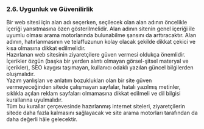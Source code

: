 ### 2.6. Uygunluk ve Güvenilirlik
Bir web sitesi için alan adı seçerken, seçilecek olan alan adının öncelikle içeriği yansıtmasına
özen gösterilmelidir. Alan adının sitenin genel içeriği ile uyumlu olması arama motorlarında bulunabilme şansını da arttıracaktır. Alan adının, hatırlanmasının ve telaffuzunun kolay olacak şekilde dikkat çekici ve kısa olmasına dikkat edilmelidir.\
Hazırlanan web sitesinin ziyaretçilere güven vermesi oldukça önemlidir. İçerikler özgün (başka bir yerden alıntı olmayan görsel-şitsel materyal ve içerikler), SEO kaygısı taşımayan, kullanıcı
odaklı yazılan güncel bilgilerden oluşmalıdır.\
Yazım yanlışları ve anlatım bozuklukları olan bir site güven vermeyeceğinden sitede çalışmayan sayfalar, hatalı yazılmış metinler, sıklıkla açılan reklam sayfaları olmamasına dikkat edilmeli
ve dil bilgisi kurallarına uyulmalıdır.\
Tüm bu kurallar çerçevesinde hazırlanmış internet siteleri, ziyaretçilerin sitede daha fazla kalmasını sağlayacak ve site arama motorları tarafından da daha değerli hâle gelecektir.
